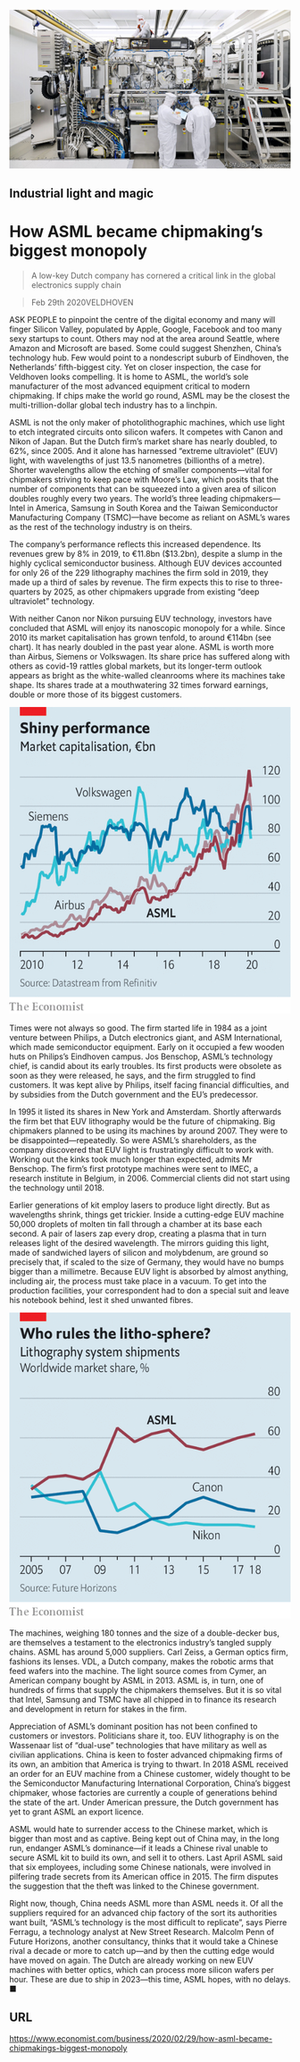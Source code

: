 ![](./images/20200229_WBP005_0.jpg)

## Industrial light and magic

# How ASML became chipmaking’s biggest monopoly

> A low-key Dutch company has cornered a critical link in the global electronics supply chain

> Feb 29th 2020VELDHOVEN

ASK PEOPLE to pinpoint the centre of the digital economy and many will finger Silicon Valley, populated by Apple, Google, Facebook and too many sexy startups to count. Others may nod at the area around Seattle, where Amazon and Microsoft are based. Some could suggest Shenzhen, China’s technology hub. Few would point to a nondescript suburb of Eindhoven, the Netherlands’ fifth-biggest city. Yet on closer inspection, the case for Veldhoven looks compelling. It is home to ASML, the world’s sole manufacturer of the most advanced equipment critical to modern chipmaking. If chips make the world go round, ASML may be the closest the multi-trillion-dollar global tech industry has to a linchpin.

ASML is not the only maker of photolithographic machines, which use light to etch integrated circuits onto silicon wafers. It competes with Canon and Nikon of Japan. But the Dutch firm’s market share has nearly doubled, to 62%, since 2005. And it alone has harnessed “extreme ultraviolet” (EUV) light, with wavelengths of just 13.5 nanometres (billionths of a metre). Shorter wavelengths allow the etching of smaller components—vital for chipmakers striving to keep pace with Moore’s Law, which posits that the number of components that can be squeezed into a given area of silicon doubles roughly every two years. The world’s three leading chipmakers—Intel in America, Samsung in South Korea and the Taiwan Semiconductor Manufacturing Company (TSMC)—have become as reliant on ASML’s wares as the rest of the technology industry is on theirs.

The company’s performance reflects this increased dependence. Its revenues grew by 8% in 2019, to €11.8bn ($13.2bn), despite a slump in the highly cyclical semiconductor business. Although EUV devices accounted for only 26 of the 229 lithography machines the firm sold in 2019, they made up a third of sales by revenue. The firm expects this to rise to three-quarters by 2025, as other chipmakers upgrade from existing “deep ultraviolet” technology.

With neither Canon nor Nikon pursuing EUV technology, investors have concluded that ASML will enjoy its nanoscopic monopoly for a while. Since 2010 its market capitalisation has grown tenfold, to around €114bn (see chart). It has nearly doubled in the past year alone. ASML is worth more than Airbus, Siemens or Volkswagen. Its share price has suffered along with others as covid-19 rattles global markets, but its longer-term outlook appears as bright as the white-walled cleanrooms where its machines take shape. Its shares trade at a mouthwatering 32 times forward earnings, double or more those of its biggest customers.

![](./images/20200229_WBC384.png)

Times were not always so good. The firm started life in 1984 as a joint venture between Philips, a Dutch electronics giant, and ASM International, which made semiconductor equipment. Early on it occupied a few wooden huts on Philips’s Eindhoven campus. Jos Benschop, ASML’s technology chief, is candid about its early troubles. Its first products were obsolete as soon as they were released, he says, and the firm struggled to find customers. It was kept alive by Philips, itself facing financial difficulties, and by subsidies from the Dutch government and the EU’s predecessor.

In 1995 it listed its shares in New York and Amsterdam. Shortly afterwards the firm bet that EUV lithography would be the future of chipmaking. Big chipmakers planned to be using its machines by around 2007. They were to be disappointed—repeatedly. So were ASML’s shareholders, as the company discovered that EUV light is frustratingly difficult to work with. Working out the kinks took much longer than expected, admits Mr Benschop. The firm’s first prototype machines were sent to IMEC, a research institute in Belgium, in 2006. Commercial clients did not start using the technology until 2018.

Earlier generations of kit employ lasers to produce light directly. But as wavelengths shrink, things get trickier. Inside a cutting-edge EUV machine 50,000 droplets of molten tin fall through a chamber at its base each second. A pair of lasers zap every drop, creating a plasma that in turn releases light of the desired wavelength. The mirrors guiding this light, made of sandwiched layers of silicon and molybdenum, are ground so precisely that, if scaled to the size of Germany, they would have no bumps bigger than a millimetre. Because EUV light is absorbed by almost anything, including air, the process must take place in a vacuum. To get into the production facilities, your correspondent had to don a special suit and leave his notebook behind, lest it shed unwanted fibres.

![](./images/20200229_WBC385.png)

The machines, weighing 180 tonnes and the size of a double-decker bus, are themselves a testament to the electronics industry’s tangled supply chains. ASML has around 5,000 suppliers. Carl Zeiss, a German optics firm, fashions its lenses. VDL, a Dutch company, makes the robotic arms that feed wafers into the machine. The light source comes from Cymer, an American company bought by ASML in 2013. ASML is, in turn, one of hundreds of firms that supply the chipmakers themselves. But it is so vital that Intel, Samsung and TSMC have all chipped in to finance its research and development in return for stakes in the firm.

Appreciation of ASML’s dominant position has not been confined to customers or investors. Politicians share it, too. EUV lithography is on the Wassenaar list of “dual-use” technologies that have military as well as civilian applications. China is keen to foster advanced chipmaking firms of its own, an ambition that America is trying to thwart. In 2018 ASML received an order for an EUV machine from a Chinese customer, widely thought to be the Semiconductor Manufacturing International Corporation, China’s biggest chipmaker, whose factories are currently a couple of generations behind the state of the art. Under American pressure, the Dutch government has yet to grant ASML an export licence.

ASML would hate to surrender access to the Chinese market, which is bigger than most and as captive. Being kept out of China may, in the long run, endanger ASML’s dominance—if it leads a Chinese rival unable to secure ASML kit to build its own, and sell it to others. Last April ASML said that six employees, including some Chinese nationals, were involved in pilfering trade secrets from its American office in 2015. The firm disputes the suggestion that the theft was linked to the Chinese government.

Right now, though, China needs ASML more than ASML needs it. Of all the suppliers required for an advanced chip factory of the sort its authorities want built, “ASML’s technology is the most difficult to replicate”, says Pierre Ferragu, a technology analyst at New Street Research. Malcolm Penn of Future Horizons, another consultancy, thinks that it would take a Chinese rival a decade or more to catch up—and by then the cutting edge would have moved on again. The Dutch are already working on new EUV machines with better optics, which can process more silicon wafers per hour. These are due to ship in 2023—this time, ASML hopes, with no delays. ■

## URL

https://www.economist.com/business/2020/02/29/how-asml-became-chipmakings-biggest-monopoly
